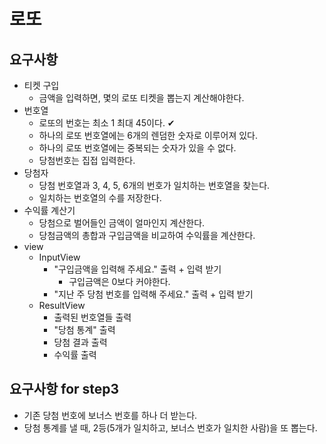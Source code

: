 # 로또

## 요구사항
* 티켓 구입
  * 금액을 입력하면, 몇의 로또 티켓을 뽑는지 계산해야한다.
* 번호열
  * 로또의 번호는 최소 1 최대 45이다. ✔
  * 하나의 로또 번호열에는 6개의 렌덤한 숫자로 이루어져 있다.
  * 하나의 로또 번호열에는 중복되는 숫자가 있을 수 없다.
  * 당첨번호는 집접 입력한다.
* 당첨자
  * 당첨 번호열과 3, 4, 5, 6개의 번호가 일치하는 번호열을 찾는다.
  * 일치하는 번호열의 수를 저장한다.
* 수익률 계산기
  * 당첨으로 벌어들인 금액이 얼마인지 계산한다.
  * 당첨금액의 총합과 구입금액을 비교하여 수익률을 계산한다.
* view
  * InputView
    * "구입금액을 입력해 주세요." 출력 + 입력 받기
      * 구입금액은 0보다 커야한다.
    * "지난 주 당첨 번호를 입력해 주세요." 출력 + 입력 받기
  * ResultView
    * 출력된 번호열들 출력
    * "당첨 통계" 출력
    * 당첨 결과 출력
    * 수익률 출력

## 요구사항 for step3
* 기존 당첨 번호에 보너스 번호를 하나 더 받는다.
* 당첨 통계를 낼 때, 2등(5개가 일치하고, 보너스 번호가 일치한 사람)을 또 뽑는다.